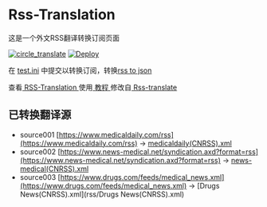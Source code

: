 # Rss-Translation

这是一个外文RSS翻译转换订阅页面 

[![circle_translate](https://github.com/CantonGirl/Rss-Translation/actions/workflows/circle_translate.yml/badge.svg)](https://github.com/CantonGirl/Rss-Translation/actions/workflows/circle_translate.yml)
[![Deploy](https://github.com/CantonGirl/Rss-Translation/actions/workflows/jekyll-gh-pages.yml/badge.svg)](https://github.com/CantonGirl/Rss-Translation/actions/workflows/jekyll-gh-pages.yml)

在 [test.ini](https://github.com/CantonGirl/Rss-Translation/blob/main/test.ini) 中提交以转换订阅，转换[rss to json](https://rss2json.com/)

查看[ RSS-Translation ](https://CantonGirl.github.io/RSS-Translation)使用[ 教程 ](https://www.tjsky.net/tutorial/644)修改自[ Rss-translate ](https://github.com/rcy1314/Rss-Translation/)

## 已转换翻译源

 - source001 [https://www.medicaldaily.com/rss](https://www.medicaldaily.com/rss) -> [medicaldaily(CNRSS).xml](rss/medicaldaily(CNRSS).xml)
 - source002 [https://www.news-medical.net/syndication.axd?format=rss](https://www.news-medical.net/syndication.axd?format=rss) -> [news-medical(CNRSS).xml](rss/news-medical(CNRSS).xml)
 - source003 [https://www.drugs.com/feeds/medical_news.xml](https://www.drugs.com/feeds/medical_news.xml) -> [Drugs News(CNRSS).xml](rss/Drugs News(CNRSS).xml)
